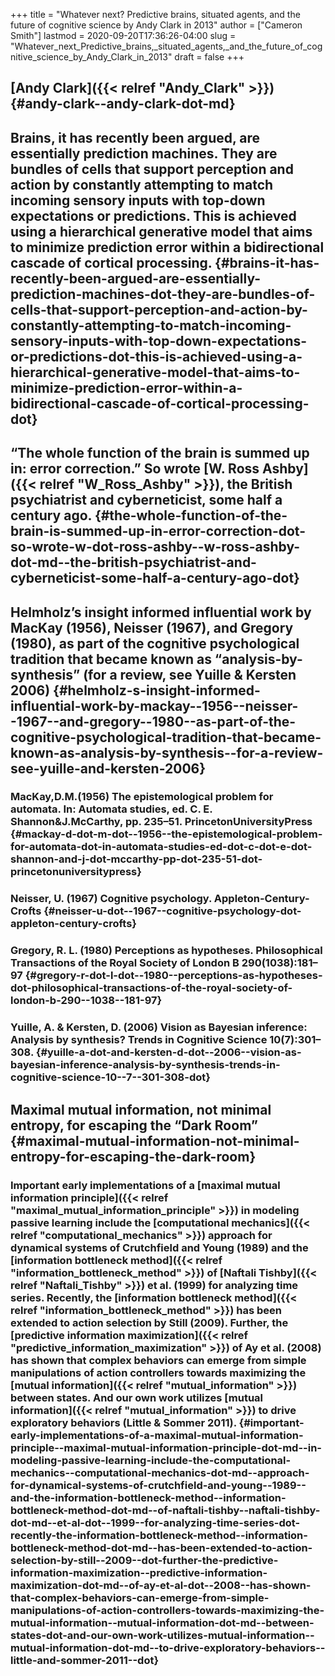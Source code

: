 +++
title = "Whatever next? Predictive brains, situated agents, and the future of cognitive science by Andy Clark in 2013"
author = ["Cameron Smith"]
lastmod = 2020-09-20T17:36:26-04:00
slug = "Whatever_next_Predictive_brains,_situated_agents,_and_the_future_of_cognitive_science_by_Andy_Clark_in_2013"
draft = false
+++

## [Andy Clark]({{< relref "Andy_Clark" >}}) {#andy-clark--andy-clark-dot-md}


## Brains, it has recently been argued, are essentially prediction machines. They are bundles of cells that support perception and action by constantly attempting to match incoming sensory inputs with top-down expectations or predictions. This is achieved using a hierarchical generative model that aims to minimize prediction error within a bidirectional cascade of cortical processing. {#brains-it-has-recently-been-argued-are-essentially-prediction-machines-dot-they-are-bundles-of-cells-that-support-perception-and-action-by-constantly-attempting-to-match-incoming-sensory-inputs-with-top-down-expectations-or-predictions-dot-this-is-achieved-using-a-hierarchical-generative-model-that-aims-to-minimize-prediction-error-within-a-bidirectional-cascade-of-cortical-processing-dot}


## “The whole function of the brain is summed up in: error correction.” So wrote [W. Ross Ashby]({{< relref "W_Ross_Ashby" >}}), the British psychiatrist and cyberneticist, some half a century ago. {#the-whole-function-of-the-brain-is-summed-up-in-error-correction-dot-so-wrote-w-dot-ross-ashby--w-ross-ashby-dot-md--the-british-psychiatrist-and-cyberneticist-some-half-a-century-ago-dot}


## Helmholz’s insight informed influential work by MacKay (1956), Neisser (1967), and Gregory (1980), as part of the cognitive psychological tradition that became known as “analysis-by-synthesis” (for a review, see Yuille & Kersten 2006) {#helmholz-s-insight-informed-influential-work-by-mackay--1956--neisser--1967--and-gregory--1980--as-part-of-the-cognitive-psychological-tradition-that-became-known-as-analysis-by-synthesis--for-a-review-see-yuille-and-kersten-2006}


### MacKay,D.M.(1956) The epistemological problem for automata. In: Automata studies, ed. C. E. Shannon&J.McCarthy, pp. 235–51. PrincetonUniversityPress {#mackay-d-dot-m-dot--1956--the-epistemological-problem-for-automata-dot-in-automata-studies-ed-dot-c-dot-e-dot-shannon-and-j-dot-mccarthy-pp-dot-235-51-dot-princetonuniversitypress}


### Neisser, U. (1967) Cognitive psychology. Appleton-Century-Crofts {#neisser-u-dot--1967--cognitive-psychology-dot-appleton-century-crofts}


### Gregory, R. L. (1980) Perceptions as hypotheses. Philosophical Transactions of the Royal Society of London B 290(1038):181–97 {#gregory-r-dot-l-dot--1980--perceptions-as-hypotheses-dot-philosophical-transactions-of-the-royal-society-of-london-b-290--1038--181-97}


### Yuille, A. & Kersten, D. (2006) Vision as Bayesian inference: Analysis by synthesis? Trends in Cognitive Science 10(7):301–308. {#yuille-a-dot-and-kersten-d-dot--2006--vision-as-bayesian-inference-analysis-by-synthesis-trends-in-cognitive-science-10--7--301-308-dot}


## Maximal mutual information, not minimal entropy, for escaping the “Dark Room” {#maximal-mutual-information-not-minimal-entropy-for-escaping-the-dark-room}


### Important early implementations of a [maximal mutual information principle]({{< relref "maximal_mutual_information_principle" >}}) in modeling passive learning include the [computational mechanics]({{< relref "computational_mechanics" >}}) approach for dynamical systems of Crutchfield and Young (1989) and the [information bottleneck method]({{< relref "information_bottleneck_method" >}}) of [Naftali Tishby]({{< relref "Naftali_Tishby" >}}) et al. (1999) for analyzing time series. Recently, the [information bottleneck method]({{< relref "information_bottleneck_method" >}}) has been extended to action selection by Still (2009). Further, the [predictive information maximization]({{< relref "predictive_information_maximization" >}}) of Ay et al. (2008) has shown that complex behaviors can emerge from simple manipulations of action controllers towards maximizing the [mutual information]({{< relref "mutual_information" >}}) between states. And our own work utilizes [mutual information]({{< relref "mutual_information" >}}) to drive exploratory behaviors (Little & Sommer 2011). {#important-early-implementations-of-a-maximal-mutual-information-principle--maximal-mutual-information-principle-dot-md--in-modeling-passive-learning-include-the-computational-mechanics--computational-mechanics-dot-md--approach-for-dynamical-systems-of-crutchfield-and-young--1989--and-the-information-bottleneck-method--information-bottleneck-method-dot-md--of-naftali-tishby--naftali-tishby-dot-md--et-al-dot--1999--for-analyzing-time-series-dot-recently-the-information-bottleneck-method--information-bottleneck-method-dot-md--has-been-extended-to-action-selection-by-still--2009--dot-further-the-predictive-information-maximization--predictive-information-maximization-dot-md--of-ay-et-al-dot--2008--has-shown-that-complex-behaviors-can-emerge-from-simple-manipulations-of-action-controllers-towards-maximizing-the-mutual-information--mutual-information-dot-md--between-states-dot-and-our-own-work-utilizes-mutual-information--mutual-information-dot-md--to-drive-exploratory-behaviors--little-and-sommer-2011--dot}
